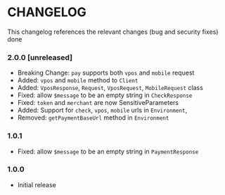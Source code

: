 # CHANGELOG

This changelog references the relevant changes (bug and security fixes) done

### 2.0.0 [unreleased]
- Breaking Change: `pay` supports both `vpos` and `mobile` request
- Added: `vpos` and `mobile` method to `Client`
- Added: `VposResponse`, `Request`, `VposRequest`, `MobileRequest` class
- Fixed: allow `$message` to be an empty string in `CheckResponse`
- Fixed: `token` and `merchant` are now SensitiveParameters
- Added: Support for `check`, `vpos`, `mobile` urls in `Environment`,
- Removed: `getPaymentBaseUrl` method in `Environment`

### 1.0.1
- Fixed: allow `$message` to be an empty string in `PaymentResponse`

### 1.0.0
- Initial release
